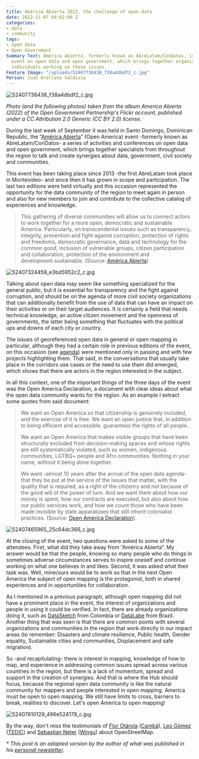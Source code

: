 ```yaml
---
title: América Abierta 2022, the challenge of open data
date: 2022-11-07 04:02:00 Z
categories:
- data
- community
tags:
- open data
- Open Government
Summary Text: América Abierta, formerly known as AbreLatam/ConDatos, is the regional
  event on open data and open government, which brings together organizations and
  individuals working on these issues.
Feature Image: "/uploads/52407738438_f38a4dbdf2_c.jpg"
Person: Juan Arellano Valdivia
---
```


![52407738438_f38a4dbdf2_c.jpg](/uploads/52407738438_f38a4dbdf2_c.jpg)

*Photo (and the following photos) taken from the album America Abierta (2022) of the Open Government Partnership's Flickr account, published under a CC Attribution 2.0 Generic (CC BY 2.0) license.*

During the last week of September it was held in Santo Domingo, Dominican Republic, the “[América Abierta](https://americaabierta.org/)” (Open America) event -formerly known as AbreLatam/ConDatos- a series of activities and conferences on open data and open government, which brings together specialists from throughout the region to talk and create synergies about data, government, civil society and communities.

This event has been taking place since 2013 -the first AbreLatam took place in Montevideo- and since then it has grown in scope and participation. The last two editions were held virtually and this occasion represented the opportunity for the data community of the region to meet again in person and also for new members to join and contribute to the collective catalog of experiences and knowledge.

> This gathering of diverse communities will allow us to connect actors to work together for a more open, democratic and sustainable America. Particularly, on transcendental issues such as transparency, integrity, prevention and fight against corruption, protection of rights and freedoms, democratic governance, data and technology for the common good, inclusion of vulnerable groups, citizen participation and collaboration, protection of the environment and development.sustainable. (Source: [América Abierta](https://americaabierta.org/acerca-de/))

![52407324459_e3bd5952c2_c.jpg](/uploads/52407324459_e3bd5952c2_c.jpg)

Talking about open data may seem like something specialized for the general public, but it is essential for transparency and the fight against corruption, and should be on the agenda of more civil society organizations that can additionally benefit from the use of data that can have an impact on their activities or on their target audiences. It is certainly a field that needs technical knowledge, an active citizen movement and the openness of governments, the latter being something that fluctuates with the political ups and downs of each city or country.

The issues of georeferenced open data in general or open mapping in particular, although they had a certain role in previous editions of the event, on this occasion (see [agenda](https://americaabierta.org/agenda/)) were mentioned only in passing and with few projects highlighting them. That said, in the conversations that usually take place in the corridors use cases or the need to use them did emerged, which shows that there are actors in the region interested in the subject.

In all this context, one of the important things of the three days of the event was the Open America Declaration, a document with clear ideas about what the open data community wants for the region. As an example I extract some quotes from said document:

> We want an Open America so that citizenship is genuinely included, and the exercise of it is free. We want an open justice that, in addition to being efficient and accessible, guarantees the rights of all people.
>
> We want an Open America that makes visible groups that have been structurally excluded from decision-making spaces and whose rights are still systematically violated, such as women, indigenous communities, LGTBQ\+ people and Afro communities. Nothing in your name, without it being done together.
>
> We want -almost 10 years after the arrival of the open data agenda- that they be put at the service of the issues that matter, with the quality that is required, as a right of the citizenry and not because of the good will of the power of turn. And we want them about how our money is spent, how our contracts are executed, but also about how our public services work, and how we count those who have been made invisible by state apparatuses that still inherit colonialist practices. (Source: [Open America Declaration](https://americaabierta.org/abrelatam-queremos-una-americaabierta-para-todas-las-personas/)).

![52407465965_25c64dc366_c.jpg](/uploads/52407465965_25c64dc366_c.jpg)

At the closing of the event, two questions were asked to some of the attendees. First, what did they take away from “América Abierta”. My answer would be that the people, knowing so many people who do things in sometimes adverse circumstances serves to inspire oneself and continue working on what one believes in and likes. Second, it was asked what their task was. Well, mine/ours would be to work so that in the next Open America the subject of open mapping is the protagonist, both in shared experiences and in opportunities for collaboration.

As I mentioned in a previous paragraph, although open mapping did not have a prominent place in the event, the interest of organizations and people in using it could be verified. In fact, there are already organizations doing it, such as [DataSketch](https://www.datasketch.co/) from Colombia or [DataLabe](https://datalabe.org/) from Brazil. Another thing that was seen is that there are common points with several organizations and communities in the region that work directly in our impact areas (to remember: Disasters and climate resilience, Public health, Gender equality, Sustainable cities and communities, Displacement and safe migration).

So -and recapitulating- there is interest in mapping, knowledge of how to map, and experience in addressing common issues spread across various countries in the region, but there is a lack of momentum, spread and support in the creation of synergies. And that is where the Hub should focus, because the regional open data community is like the natural community for mappers and people interested in open mapping. America must be open to open mapping. We still have limits to cross, barriers to break, realities to discover. Let's open America to open mapping!

![52407610129_496e524179_c.jpg](/uploads/52407610129_496e524179_c.jpg)

By the way, don't miss the testimonials of [Flor Otárola](https://www.instagram.com/p/CjS7JTSgcTn/) ([Cambá](https://camba.coop/)), [Leo Gómez](https://www.instagram.com/p/CkFjCPUgbjP/) ([TEDIC](https://www.tedic.org/)) and [Sebastian Neter](https://www.instagram.com/p/CkoOl3OpEpG/) ([Wingu](https://winguweb.org/)) about OpenStreetMap.

*\* This post is an adapted version by the author of what was published in his [personal newsletter](https://cyberjuan.substack.com/p/america-abierta-2022?sd=pf).*
